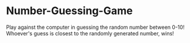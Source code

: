 # Number-Guessing-Game
Play against the computer in guessing the random number between 0-10! Whoever's guess is closest to the randomly generated number, wins!
